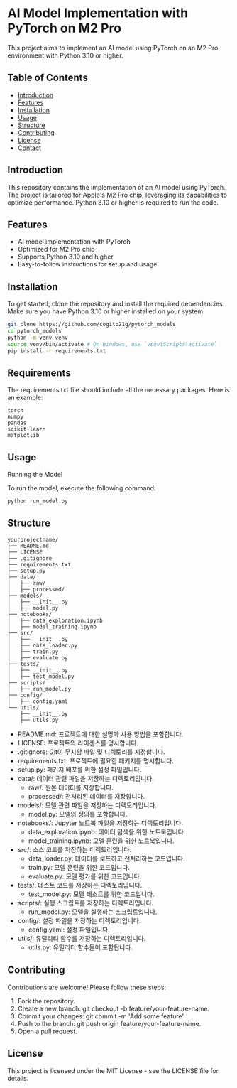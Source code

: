 # AI Model Implementation with PyTorch on M2 Pro

This project aims to implement an AI model using PyTorch on an M2 Pro environment with Python 3.10 or higher.

## Table of Contents

- [Introduction](#introduction)
- [Features](#features)
- [Installation](#installation)
- [Usage](#usage)
- [Structure](#structure)
- [Contributing](#contributing)
- [License](#license)
- [Contact](#contact)

## Introduction

This repository contains the implementation of an AI model using PyTorch. The project is tailored for Apple's M2 Pro chip, leveraging its capabilities to optimize performance. Python 3.10 or higher is required to run the code.

## Features

- AI model implementation with PyTorch
- Optimized for M2 Pro chip
- Supports Python 3.10 and higher
- Easy-to-follow instructions for setup and usage

## Installation

To get started, clone the repository and install the required dependencies. Make sure you have Python 3.10 or higher installed on your system.

```bash
git clone https://github.com/cogito21g/pytorch_models
cd pytorch_models
python -m venv venv
source venv/bin/activate # On Windows, use `venv\Scripts\activate`
pip install -r requirements.txt
```

## Requirements

The requirements.txt file should include all the necessary packages. Here is an example:
```
torch
numpy
pandas
scikit-learn
matplotlib
```

## Usage

Running the Model

To run the model, execute the following command:
```bash
python run_model.py
```

## Structure

```
yourprojectname/
├── README.md
├── LICENSE
├── .gitignore
├── requirements.txt
├── setup.py
├── data/
│   ├── raw/
│   ├── processed/
├── models/
│   ├── __init__.py
│   ├── model.py
├── notebooks/
│   ├── data_exploration.ipynb
│   ├── model_training.ipynb
├── src/
│   ├── __init__.py
│   ├── data_loader.py
│   ├── train.py
│   ├── evaluate.py
├── tests/
│   ├── __init__.py
│   ├── test_model.py
├── scripts/
│   ├── run_model.py
├── config/
│   ├── config.yaml
└── utils/
    ├── __init__.py
    ├── utils.py
```

- README.md: 프로젝트에 대한 설명과 사용 방법을 포함합니다.
- LICENSE: 프로젝트의 라이센스를 명시합니다.
- .gitignore: Git이 무시할 파일 및 디렉토리를 지정합니다.
- requirements.txt: 프로젝트에 필요한 패키지를 명시합니다.
- setup.py: 패키지 배포를 위한 설정 파일입니다.
- data/: 데이터 관련 파일을 저장하는 디렉토리입니다.
    - raw/: 원본 데이터를 저장합니다.
    - processed/: 전처리된 데이터를 저장합니다.
- models/: 모델 관련 파일을 저장하는 디렉토리입니다.
    - model.py: 모델의 정의를 포함합니다.
- notebooks/: Jupyter 노트북 파일을 저장하는 디렉토리입니다.
    - data_exploration.ipynb: 데이터 탐색을 위한 노트북입니다.
    - model_training.ipynb: 모델 훈련을 위한 노트북입니다.
- src/: 소스 코드를 저장하는 디렉토리입니다.
    - data_loader.py: 데이터를 로드하고 전처리하는 코드입니다.
    - train.py: 모델 훈련을 위한 코드입니다.
    - evaluate.py: 모델 평가를 위한 코드입니다.
- tests/: 테스트 코드를 저장하는 디렉토리입니다.
    - test_model.py: 모델 테스트를 위한 코드입니다.
- scripts/: 실행 스크립트를 저장하는 디렉토리입니다.
    - run_model.py: 모델을 실행하는 스크립트입니다.
- config/: 설정 파일을 저장하는 디렉토리입니다.
    - config.yaml: 설정 파일입니다.
- utils/: 유틸리티 함수를 저장하는 디렉토리입니다.
    - utils.py: 유틸리티 함수들이 포함됩니다.


## Contributing

Contributions are welcome! Please follow these steps:

1.	Fork the repository.
2.	Create a new branch: git checkout -b feature/your-feature-name.
3.	Commit your changes: git commit -m 'Add some feature'.
4.	Push to the branch: git push origin feature/your-feature-name.
5.	Open a pull request.


## License

This project is licensed under the MIT License - see the LICENSE file for details.

